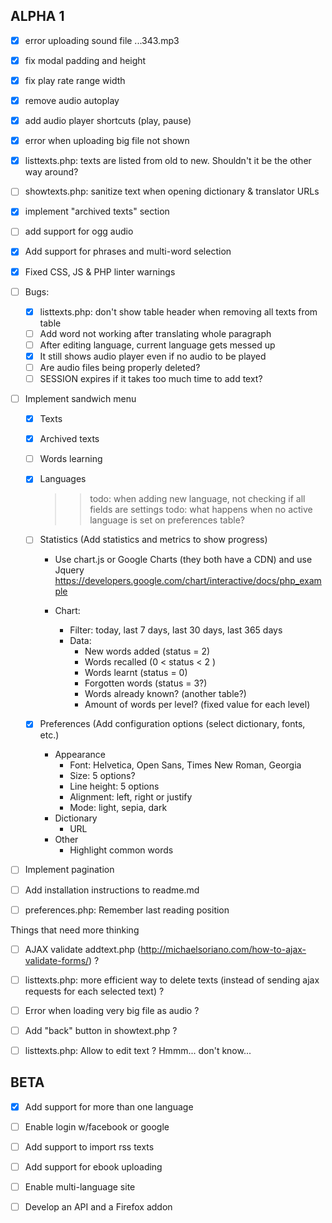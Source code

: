 ## ALPHA 1
- [x] error uploading sound file ...343.mp3

- [x] fix modal padding and height

- [x] fix play rate range width

- [x] remove audio autoplay

- [x] add audio player shortcuts (play, pause)

- [x] error when uploading big file not shown

- [x] listtexts.php: texts are listed from old to new. Shouldn't it be the other way around?

- [ ] showtexts.php: sanitize text when opening dictionary & translator URLs

- [x] implement "archived texts" section

- [ ] add support for ogg audio

- [x] Add support for phrases and multi-word selection

- [x] Fixed CSS, JS & PHP linter warnings

- [ ] Bugs:
    - [x] listtexts.php: don't show table header when removing all texts from table
    - [ ] Add word not working after translating whole paragraph
    - [ ] After editing language, current language gets messed up
    - [x] It still shows audio player even if no audio to be played
    - [ ] Are audio files being properly deleted?
    - [ ] SESSION expires if it takes too much time to add text?

- [ ] Implement sandwich menu

  - [x] Texts

  - [x] Archived texts

  - [ ] Words learning

  - [x] Languages

    >> todo: when adding new language, not checking if all fields are settings
    >> todo: what happens when no active language is set on preferences table?

  - [ ] Statistics (Add statistics and metrics to show progress)
    - Use chart.js or Google Charts (they both have a CDN) and use Jquery
    https://developers.google.com/chart/interactive/docs/php_example

    - Chart:
        - Filter: today, last 7 days, last 30 days, last 365 days
        - Data:
            - New words added (status = 2)
            - Words recalled (0 < status < 2 )
            - Words learnt (status = 0)
            - Forgotten words (status = 3?)
            - Words already known? (another table?)
            - Amount of words per level? (fixed value for each level)

  - [x] Preferences (Add configuration options (select dictionary, fonts, etc.)
    - Appearance
        - Font: Helvetica, Open Sans, Times New Roman, Georgia
        - Size: 5 options?
        - Line height: 5 options
        - Alignment: left, right or justify
        - Mode: light, sepia, dark
    - Dictionary
        - URL
    - Other
        - Highlight common words

- [ ] Implement pagination

- [ ] Add installation instructions to readme.md

- [ ] preferences.php: Remember last reading position

Things that need more thinking

- [ ] AJAX validate addtext.php (http://michaelsoriano.com/how-to-ajax-validate-forms/) ?

- [ ] listtexts.php: more efficient way to delete texts (instead of sending ajax requests for each selected text) ?

- [ ] Error when loading very big file as audio ?

- [ ] Add "back" button in showtext.php ?

- [ ] listtexts.php: Allow to edit text ? Hmmm... don't know...

## BETA

- [x] Add support for more than one language

- [ ] Enable login w/facebook or google

- [ ] Add support to import rss texts

- [ ] Add support for ebook uploading

- [ ] Enable multi-language site

- [ ] Develop an API and a Firefox addon
